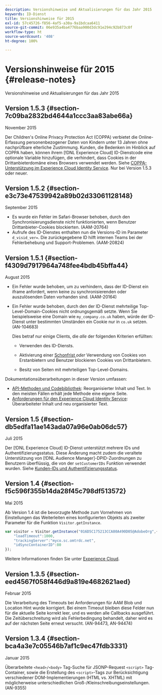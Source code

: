 ```yaml
---
description: Versionshinweise und Aktualisierungen für das Jahr 2015
keywords: ID-Dienst
title: Versionshinweise für 2015
exl-id: 57c45726-f856-4af5-a30a-9a1bdcaa6411
source-git-commit: 06e935a4ba4776baa900d3dc91e294c92b873c0f
workflow-type: ht
source-wordcount: '408'
ht-degree: 100%

---
```


# Versionshinweise für 2015 {#release-notes}

Versionshinweise und Aktualisierungen für das Jahr 2015

## Version 1.5.3 {#section-7c09ba2832bd4644a1ccc3aa83abe66a}

November 2015

Der Children&#39;s Online Privacy Protection Act (COPPA) verbietet die Online-Erfassung personenbezogener Daten von Kindern unter 13 Jahren ohne nachprüfbare elterliche Zustimmung. Kunden, die Bedenken im Hinblick auf COPPA haben, können ihrem [!DNL Experience Cloud] ID-Dienstcode eine optionale Variable hinzufügen, die verhindert, dass Cookies in der Drittanbieterdomäne eines Browsers verwendet werden. Siehe [COPPA-Unterstützung im Experience Cloud Identity Service](../reference/coppa.md#concept-d7ddf81bebd74f129661fcec1ca19413). Nur bei Version 1.5.3 oder neuer.

## Version 1.5.2 {#section-e3c73e47539942a89b02d33061128148}

September 2015

* Es wurde ein Fehler im Safari-Browser behoben, durch den Synchronisierungsdienste nicht funktionierten, wenn Benutzer Drittanbieter-Cookies blockierten. (AAM-20764)
* Aufrufe des ID-Dienstes enthalten nun die Versions-ID im Parameter `d_visid_ver=`. Die zurückgegebene ID hilft internen Teams bei der Fehlerbehebung und Support-Problemen. (AAM-20824)

## Version 1.5.1 {#section-f4309d7917964a748fee4bdb45bffa44}

August 2015

* Ein Fehler wurde behoben, um zu verhindern, dass der ID-Dienst ein iframe anfordert, wenn keine zu synchronisierenden oder auszulösenden Daten vorhanden sind. (AAM-20164)
* Ein Fehler wurde behoben, durch den der ID-Dienst mehrteilige Top-Level-Domain-Cookies nicht ordnungsgemäß setzte. Wenn Sie beispielsweise eine Domain wie `my_company.co.uk` haben, würde der ID-Dienst unter bestimmten Umständen ein Cookie nur in `co.uk` setzen. (AN-104683)

   Dies betraf nur einige Clients, die *alle* der folgenden Kriterien erfüllten:

   * Verwenden des ID-Diensts.
   * Aktivierung einer [Schonfrist ](../reference/analytics-reference/grace-period.md)*oder* Verwendung von Cookies von Erstanbietern und Benutzer blockieren Cookies von Drittanbietern.

   * Besitz von Seiten mit mehrteiligen Top-Level-Domains.

Dokumentationsüberarbeitungen in dieser Version umfassen:

* [API-Methoden und Codebibliothek](../library/library.md#concept-ff27497375644a898d47984aefb21c97): Reorganisierter Inhalt und Text. In den meisten Fällen erhält jede Methode eine eigene Seite.
* [Anforderungen für den Experience Cloud Identity Service](../reference/requirements.md): Überarbeiteter Inhalt und neu organisierter Text.

## Version 1.5 {#section-db5edfa11ae143ada07a96e0ab06dc57}

Juli 2015

Der [!DNL Experience Cloud] ID-Dienst unterstützt mehrere IDs und Authentifizierungsstatus. Diese Änderung macht zudem die veraltete Unterstützung von [!DNL Audience Manager]-DPID-Zuordnungen zu Benutzern überflüssig, die von der `setCustomerIDs` Funktion verwendet wurden. Siehe [Kunden-IDs und Authentifizierungsstatus](../reference/authenticated-state.md).

## Version 1.4 {#section-f5c596f355b14da28f45c798df513572}

Mai 2015

Ab Version 1.4 ist die bevorzugte Methode zum Vornehmen von Einstellungen das Weiterleiten eines konfigurierten Objekts als zweiter Parameter für die Funktion `Visitor.getInstance`.

```js
var visitor = Visitor.getInstance("016D5C175213CCA80A490D05@AdobeOrg",{ 
    "loadTimeout":1000, 
    "trackingServer":"myco.sc.omtrdc.net", 
    "idSyncContainerID":80 
});
```

Weitere Informationen finden Sie unter [Experience Cloud](../implementation-guides/setup-analytics.md#concept-9ebbea85cb844a15b557be572cd142fd).

## Version 1.3.5 {#section-eed4567f058f446d9a819e4682621aed}

Februar 2015

Die Verarbeitung des Timeouts bei Anforderungen für AAM Blob und Location Hint wurde korrigiert. Bei einem Timeout bleiben diese Felder nun für die aktuelle Seite korrekt leer, und es werden alle Callbacks ausgeführt. Die Zeitüberschreitung wird als Fehlerbedingung behandelt, daher wird es auf der nächsten Seite erneut versucht. (AN-94473, AN-94474)

## Version 1.3.4 {#section-bca4a3e7c05546b7af1c9ec47fdb3331}

Januar 2015

Überarbeitete `<head>/<body>` Tag-Suche für JSONP-Request `<script>` Tag-Container, sowie die Erstellung des `<script>`-Tags zur Berücksichtigung verschiedener DOM-Implementierungen (HTML vs. XHTML) mit möglicherweise unterschiedlichen Groß-/Kleinschreibungseinstellungen. (AN-9355)
